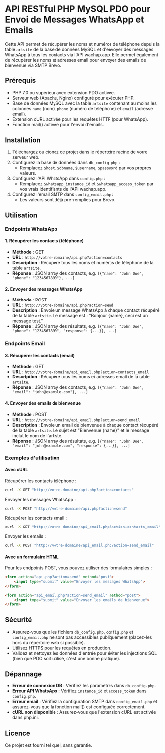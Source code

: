 # API RESTful PHP MySQL PDO pour Envoi de Messages WhatsApp et Emails

Cette API permet de récupérer les noms et numéros de téléphone depuis la table `artsite` de la base de données MySQL et d'envoyer des messages WhatsApp à tous les contacts via l'API wachap.app. Elle permet également de récupérer les noms et adresses email pour envoyer des emails de bienvenue via SMTP Brevo.

## Prérequis

- PHP 7.0 ou supérieur avec extension PDO activée.
- Serveur web (Apache, Nginx) configuré pour exécuter PHP.
- Base de données MySQL avec la table `artsite` contenant au moins les colonnes `name` (nom), `phone` (numéro de téléphone) et `email` (adresse email).
- Extension cURL activée pour les requêtes HTTP (pour WhatsApp).
- Fonction mail() activée pour l'envoi d'emails.

## Installation

1. Téléchargez ou clonez ce projet dans le répertoire racine de votre serveur web.
2. Configurez la base de données dans `db_config.php` :
   - Remplacez `$host`, `$dbname`, `$username`, `$password` par vos propres valeurs.
3. Configurez l'API WhatsApp dans `config.php` :
   - Remplacez `$whatsapp_instance_id` et `$whatsapp_access_token` par vos vrais identifiants de l'API wachap.app.
4. Configurez l'email SMTP dans `config_email.php` :
   - Les valeurs sont déjà pré-remplies pour Brevo.

## Utilisation

### Endpoints WhatsApp

#### 1. Récupérer les contacts (téléphone)
- **Méthode** : GET
- **URL** : `http://votre-domaine/api.php?action=contacts`
- **Description** : Récupère tous les noms et numéros de téléphone de la table `artsite`.
- **Réponse** : JSON array des contacts, e.g. `[{"name": "John Doe", "phone": "1234567890"}, ...]`

#### 2. Envoyer des messages WhatsApp
- **Méthode** : POST
- **URL** : `http://votre-domaine/api.php?action=send`
- **Description** : Envoie un message WhatsApp à chaque contact récupéré de la table `artsite`. Le message est : "Bonjour {name}, ceci est un message test."
- **Réponse** : JSON array des résultats, e.g. `[{"name": "John Doe", "phone": "1234567890", "response": {...}}, ...]`

### Endpoints Email

#### 3. Récupérer les contacts (email)
- **Méthode** : GET
- **URL** : `http://votre-domaine/api_email.php?action=contacts_email`
- **Description** : Récupère tous les noms et adresses email de la table `artsite`.
- **Réponse** : JSON array des contacts, e.g. `[{"name": "John Doe", "email": "john@example.com"}, ...]`

#### 4. Envoyer des emails de bienvenue
- **Méthode** : POST
- **URL** : `http://votre-domaine/api_email.php?action=send_email`
- **Description** : Envoie un email de bienvenue à chaque contact récupéré de la table `artsite`. Le sujet est "Bienvenue {name}" et le message inclut le nom de l'artiste.
- **Réponse** : JSON array des résultats, e.g. `[{"name": "John Doe", "email": "john@example.com", "response": {...}}, ...]`

### Exemples d'utilisation

#### Avec cURL

Récupérer les contacts téléphone :
```bash
curl -X GET "http://votre-domaine/api.php?action=contacts"
```

Envoyer les messages WhatsApp :
```bash
curl -X POST "http://votre-domaine/api.php?action=send"
```

Récupérer les contacts email :
```bash
curl -X GET "http://votre-domaine/api_email.php?action=contacts_email"
```

Envoyer les emails :
```bash
curl -X POST "http://votre-domaine/api_email.php?action=send_email"
```

#### Avec un formulaire HTML

Pour les endpoints POST, vous pouvez utiliser des formulaires simples :
```html
<form action="api.php?action=send" method="post">
    <input type="submit" value="Envoyer les messages WhatsApp">
</form>

<form action="api_email.php?action=send_email" method="post">
    <input type="submit" value="Envoyer les emails de bienvenue">
</form>
```

## Sécurité

- Assurez-vous que les fichiers `db_config.php`, `config.php` et `config_email.php` ne sont pas accessibles publiquement (placez-les hors du répertoire web si possible).
- Utilisez HTTPS pour les requêtes en production.
- Validez et nettoyez les données d'entrée pour éviter les injections SQL (bien que PDO soit utilisé, c'est une bonne pratique).

## Dépannage

- **Erreur de connexion DB** : Vérifiez les paramètres dans `db_config.php`.
- **Erreur API WhatsApp** : Vérifiez `instance_id` et `access_token` dans `config.php`.
- **Erreur email** : Vérifiez la configuration SMTP dans `config_email.php` et assurez-vous que la fonction mail() est configurée correctement.
- **cURL non disponible** : Assurez-vous que l'extension cURL est activée dans php.ini.

## Licence

Ce projet est fourni tel quel, sans garantie.
